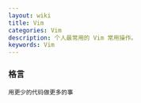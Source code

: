```yaml
---
layout: wiki
title: Vim
categories: Vim
description: 个人最常用的 Vim 常用操作。
keywords: Vim
---
```


### 格言

```
用更少的代码做更多的事

```